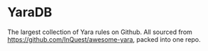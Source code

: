 # YaraDB
The largest collection of Yara rules on Github. All sourced from https://github.com/InQuest/awesome-yara, packed into one repo.
